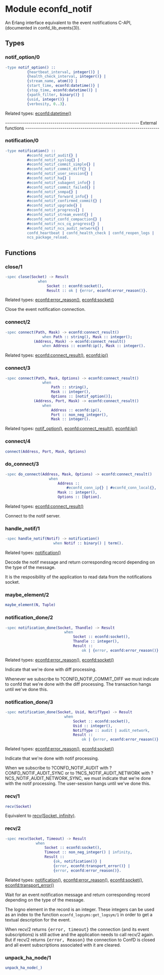 # Module econfd_notif

An Erlang interface equivalent to the event notifications C-API, (documented in confd_lib_events(3)).


## Types

### notif_option/0

```erlang
-type notif_option() ::
          {heartbeat_interval, integer()} |
          {health_check_interval, integer()} |
          {stream_name, atom()} |
          {start_time, econfd:datetime()} |
          {stop_time, econfd:datetime()} |
          {xpath_filter, binary()} |
          {usid, integer()} |
          {verbosity, 0..3}.
```

Related types: [econfd:datetime()](econfd.md#datetime-0)

\-------------------------------------------------------------------- External functions --------------------------------------------------------------------


### notification/0

```erlang
-type notification() ::
          #econfd_notif_audit{} |
          #econfd_notif_syslog{} |
          #econfd_notif_commit_simple{} |
          #econfd_notif_commit_diff{} |
          #econfd_notif_user_session{} |
          #econfd_notif_ha{} |
          #econfd_notif_subagent_info{} |
          #econfd_notif_commit_failed{} |
          #econfd_notif_snmpa{} |
          #econfd_notif_forward_info{} |
          #econfd_notif_confirmed_commit{} |
          #econfd_notif_upgrade{} |
          #econfd_notif_progress{} |
          #econfd_notif_stream_event{} |
          #econfd_notif_confd_compaction{} |
          #econfd_notif_ncs_cq_progress{} |
          #econfd_notif_ncs_audit_network{} |
          confd_heartbeat | confd_health_check | confd_reopen_logs |
          ncs_package_reload.
```

## Functions

### close/1

```erlang
-spec close(Socket) -> Result
               when
                   Socket :: econfd:socket(),
                   Result :: ok | {error, econfd:error_reason()}.
```

Related types: [econfd:error\_reason()](econfd.md#error_reason-0), [econfd:socket()](econfd.md#socket-0)

Close the event notification connection.


### connect/2

```erlang
-spec connect(Path, Mask) -> econfd:connect_result()
                 when Path :: string(), Mask :: integer();
             (Address, Mask) -> econfd:connect_result()
                 when Address :: econfd:ip(), Mask :: integer().
```

Related types: [econfd:connect\_result()](econfd.md#connect_result-0), [econfd:ip()](econfd.md#ip-0)

### connect/3

```erlang
-spec connect(Path, Mask, Options) -> econfd:connect_result()
                 when
                     Path :: string(),
                     Mask :: integer(),
                     Options :: [notif_option()];
             (Address, Port, Mask) -> econfd:connect_result()
                 when
                     Address :: econfd:ip(),
                     Port :: non_neg_integer(),
                     Mask :: integer().
```

Related types: [notif\_option()](#notif_option-0), [econfd:connect\_result()](econfd.md#connect_result-0), [econfd:ip()](econfd.md#ip-0)

### connect/4

```erlang
connect(Address, Port, Mask, Options)
```

### do_connect/3

```erlang
-spec do_connect(Address, Mask, Options) -> econfd:connect_result()
                    when
                        Address ::
                            #econfd_conn_ip{} | #econfd_conn_local{},
                        Mask :: integer(),
                        Options :: [Option].
```

Related types: [econfd:connect\_result()](econfd.md#connect_result-0)

Connect to the notif server.


### handle_notif/1

```erlang
-spec handle_notif(Notif) -> notification()
                      when Notif :: binary() | term().
```

Related types: [notification()](#notification-0)

Decode the notif message and return corresponding record depending on the type of the message.

It is the resposibility of the application to read data from the notifications socket.


### maybe_element/2

```erlang
maybe_element(N, Tuple)
```

### notification_done/2

```erlang
-spec notification_done(Socket, Thandle) -> Result
                           when
                               Socket :: econfd:socket(),
                               Thandle :: integer(),
                               Result ::
                                   ok | {error, econfd:error_reason()}.
```

Related types: [econfd:error\_reason()](econfd.md#error_reason-0), [econfd:socket()](econfd.md#socket-0)

Indicate that we're done with diff processing.

Whenever we subscribe to ?CONFD_NOTIF_COMMIT_DIFF we must indicate to confd that we're done with the diff processing. The transaction hangs until we've done this.


### notification_done/3

```erlang
-spec notification_done(Socket, Usid, NotifType) -> Result
                           when
                               Socket :: econfd:socket(),
                               Usid :: integer(),
                               NotifType :: audit | audit_network,
                               Result ::
                                   ok | {error, econfd:error_reason()}.
```

Related types: [econfd:error\_reason()](econfd.md#error_reason-0), [econfd:socket()](econfd.md#socket-0)

Indicate that we're done with notif processing.

When we subscribe to ?CONFD_NOTIF_AUDIT with ?CONFD_NOTIF_AUDIT_SYNC or to ?NCS_NOTIF_AUDIT_NETWORK with ?NCS_NOTIF_AUDIT_NETWORK_SYNC, we must indicate that we're done with the notif processing. The user-session hangs until we've done this.


### recv/1

```erlang
recv(Socket)
```

Equivalent to [recv(Socket, infinity)](#recv-2).


### recv/2

```erlang
-spec recv(Socket, Timeout) -> Result
              when
                  Socket :: econfd:socket(),
                  Timeout :: non_neg_integer() | infinity,
                  Result ::
                      {ok, notification()} |
                      {error, econfd:transport_error()} |
                      {error, econfd:error_reason()}.
```

Related types: [notification()](#notification-0), [econfd:error\_reason()](econfd.md#error_reason-0), [econfd:socket()](econfd.md#socket-0), [econfd:transport\_error()](econfd.md#transport_error-0)

Wait for an event notification message and return corresponding record depending on the type of the message.

The logno element in the record is an integer. These integers can be used as an index to the function `econfd_logsyms:get_logsym/1` in order to get a textual description for the event.

When recv/2 returns <tt>\{error, timeout\}</tt> the connection (and its event subscriptions) is still active and the application needs to call recv/2 again. But if recv/2 returns <tt>\{error, Reason\}</tt> the connection to ConfD is closed and all event subscriptions associated with it are cleared.


### unpack_ha_node/1

```erlang
unpack_ha_node(_)
```
